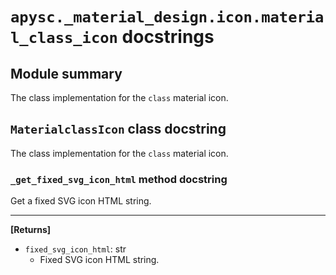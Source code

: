 # `apysc._material_design.icon.material_class_icon` docstrings

## Module summary

The class implementation for the `class` material icon.

## `MaterialclassIcon` class docstring

The class implementation for the `class` material icon.

### `_get_fixed_svg_icon_html` method docstring

Get a fixed SVG icon HTML string.<hr>

**[Returns]**

- `fixed_svg_icon_html`: str
  - Fixed SVG icon HTML string.